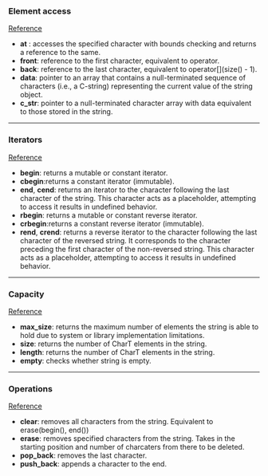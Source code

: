 ### Element access 
<a href="./elementAccess.cpp">Reference</a>
- __at__ : accesses the specified character with bounds checking and returns a reference to the same.
- __front__: reference to the first character, equivalent to operator[](0).
- __back__: reference to the last character, equivalent to operator[](size() - 1).
- __data__: pointer to an array that contains a null-terminated sequence of characters (i.e., a C-string) representing the current value of the string object.
- **c_str**: pointer to a null-terminated character array with data equivalent to those stored in the string.

<hr>

### Iterators
<a href="./iterators.cpp">Reference</a>
- __begin__: returns a mutable or constant iterator.
- __cbegin__:returns a constant iterator (immutable).
- __end__, __cend__: returns an iterator to the character following the last character of the string. This character acts as a placeholder, attempting to access it results in undefined behavior.
- __rbegin__: returns a mutable or constant reverse iterator.
- __crbegin__:returns a constant reverse iterator (immutable).
- __rend__, __crend__: returns a reverse iterator to the character following the last character of the reversed string. It corresponds to the character preceding the first character of the non-reversed string. This character acts as a placeholder, attempting to access it results in undefined behavior.

<hr>

### Capacity
<a href="./capacity.cpp">Reference</a>
- **max_size**: returns the maximum number of elements the string is able to hold due to system or library implementation limitations.
- __size__: returns the number of CharT elements in the string.
- __length__: returns the number of CharT elements in the string.
- __empty__: checks whether string is empty.

<hr>

### Operations
<a href="./operations.cpp">Reference</a>
- __clear__: removes all characters from the string. Equivalent to erase(begin(), end())
- __erase__: removes specified characters from the string. Takes in the starting position and number of charcaters from there to be deleted.
- __pop_back__: removes the last character.
- __push_back__: appends a character to the end.
